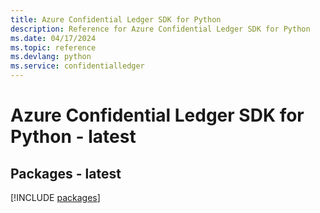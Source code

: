 ```yaml
---
title: Azure Confidential Ledger SDK for Python
description: Reference for Azure Confidential Ledger SDK for Python
ms.date: 04/17/2024
ms.topic: reference
ms.devlang: python
ms.service: confidentialledger
---
```

# Azure Confidential Ledger SDK for Python - latest
## Packages - latest
[!INCLUDE [packages](confidential-ledger-index.md)]